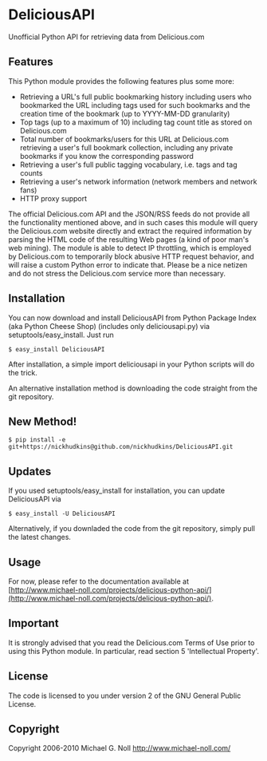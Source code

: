 DeliciousAPI
============

Unofficial Python API for retrieving data from Delicious.com

Features
--------

This Python module provides the following features plus some more:

* Retrieving a URL's full public bookmarking history including users who bookmarked the URL including tags used for such bookmarks and the creation time of the bookmark (up to YYYY-MM-DD granularity)
* Top tags (up to a maximum of 10) including tag count title as stored on Delicious.com
* Total number of bookmarks/users for this URL at Delicious.com retrieving a user's full bookmark collection, including any private bookmarks if you know the corresponding password
* Retrieving a user's full public tagging vocabulary, i.e. tags and tag counts
* Retrieving a user's network information (network members and network fans)
* HTTP proxy support

The official Delicious.com API and the JSON/RSS feeds do not provide all the functionality mentioned above, and in such cases this module will query the Delicious.com website directly and extract the required information by parsing the HTML code of the resulting Web pages (a kind of poor man's web mining). The module is able to detect IP throttling, which is employed by Delicious.com to temporarily block abusive HTTP request behavior, and will raise a custom Python error to indicate that. Please be a nice netizen and do not stress the Delicious.com service more than necessary.  

Installation
------------

You can now download and install DeliciousAPI from Python Package Index (aka Python Cheese Shop) (includes only deliciousapi.py) via setuptools/easy_install. Just run

    $ easy_install DeliciousAPI

After installation, a simple import deliciousapi in your Python scripts will do the trick.

An alternative installation method is downloading the code straight from the git repository.

New Method!
-------

    $ pip install -e git+https://nickhudkins@github.com/nickhudkins/DeliciousAPI.git

Updates
-------

If you used setuptools/easy_install for installation, you can update DeliciousAPI via

    $ easy_install -U DeliciousAPI

Alternatively, if you downladed the code from the git repository, simply pull the latest changes.

Usage
-----

For now, please refer to the documentation available at [http://www.michael-noll.com/projects/delicious-python-api/](http://www.michael-noll.com/projects/delicious-python-api/).

Important
---------

It is strongly advised that you read the Delicious.com Terms of Use prior to using this Python module. In particular, read section 5 'Intellectual Property'.

License
-------

The code is licensed to you under version 2 of the GNU General Public License.

Copyright
---------

Copyright 2006-2010 Michael G. Noll <http://www.michael-noll.com/>

